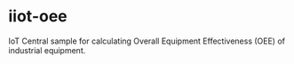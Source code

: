 # iiot-oee
IoT Central sample for calculating Overall Equipment Effectiveness (OEE) of industrial equipment.
